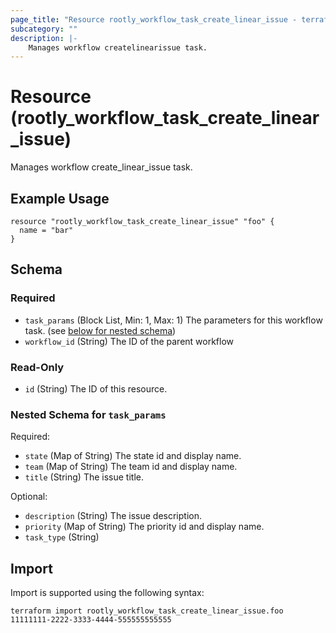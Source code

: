 ```yaml
---
page_title: "Resource rootly_workflow_task_create_linear_issue - terraform-provider-rootly"
subcategory: ""
description: |-
    Manages workflow createlinearissue task.
---
```


# Resource (rootly_workflow_task_create_linear_issue)

Manages workflow create_linear_issue task.

## Example Usage

```
resource "rootly_workflow_task_create_linear_issue" "foo" {
  name = "bar"
}
```

<!-- schema generated by tfplugindocs -->
## Schema

### Required

- `task_params` (Block List, Min: 1, Max: 1) The parameters for this workflow task. (see [below for nested schema](#nestedblock--task_params))
- `workflow_id` (String) The ID of the parent workflow

### Read-Only

- `id` (String) The ID of this resource.

<a id="nestedblock--task_params"></a>
### Nested Schema for `task_params`

Required:

- `state` (Map of String) The state id and display name.
- `team` (Map of String) The team id and display name.
- `title` (String) The issue title.

Optional:

- `description` (String) The issue description.
- `priority` (Map of String) The priority id and display name.
- `task_type` (String)

## Import

Import is supported using the following syntax:

```shell
terraform import rootly_workflow_task_create_linear_issue.foo 11111111-2222-3333-4444-555555555555
```